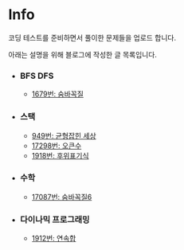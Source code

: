 # Info

코딩 테스트를 준비하면서 풀이한 문제들을 업로드 합니다.

아래는 설명을 위해 블로그에 작성한 글 목록입니다.

* ### BFS DFS
  *  [1679번: 숨바꼭질](https://velog.io/@gabujwb/C-%EB%B0%B1%EC%A4%80-1697%EB%B2%88-%EC%88%A8%EB%B0%94%EA%BC%AD%EC%A7%88)
* ### 스택
  * [949번: 균형잡힌 세상](https://velog.io/@gabujwb/C-%EB%B0%B1%EC%A4%80-4949%EB%B2%88-%EA%B7%A0%ED%98%95%EC%9E%A1%ED%9E%8C-%EC%84%B8%EC%83%81)
  * [17298번: 오큰수](https://velog.io/@gabujwb/%EC%95%8C%EA%B3%A0%EB%A6%AC%EC%A6%98-%EB%B0%B1%EC%A4%80-17298%EB%B2%88-%EC%98%A4%ED%81%B0%EC%88%98)
  * [1918번: 후위표기식](https://velog.io/@gabujwb/%EC%95%8C%EA%B3%A0%EB%A6%AC%EC%A6%98-%EB%B0%B1%EC%A4%80-1918%EB%B2%88-%ED%9B%84%EC%9C%84%ED%91%9C%EA%B8%B0%EC%8B%9D)
* ### 수학
  * [17087번: 숨바꼭질6](https://velog.io/@gabujwb/%EC%95%8C%EA%B3%A0%EB%A6%AC%EC%A6%98-%EB%B0%B1%EC%A4%80-17087%EB%B2%88-%EC%88%A8%EB%B0%94%EA%BC%AD%EC%A7%88-6)
* ### 다이나믹 프로그래밍
  * [1912번: 연속합](https://velog.io/@gabujwb/C-%EB%B0%B1%EC%A4%80-1912%EB%B2%88-%EC%97%B0%EC%86%8D%ED%95%A9)

